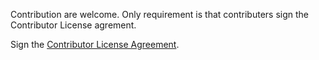 Contribution are welcome. Only requirement is that contributers sign the Contributor License agrement. 

Sign the <a href="https://anyscript.org/cla/">Contributor License Agreement</a>.
